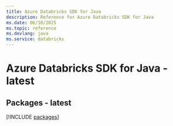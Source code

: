```yaml
---
title: Azure Databricks SDK for Java
description: Reference for Azure Databricks SDK for Java
ms.date: 06/10/2025
ms.topic: reference
ms.devlang: java
ms.service: databricks
---
```

# Azure Databricks SDK for Java - latest
## Packages - latest
[!INCLUDE [packages](databricks-index.md)]